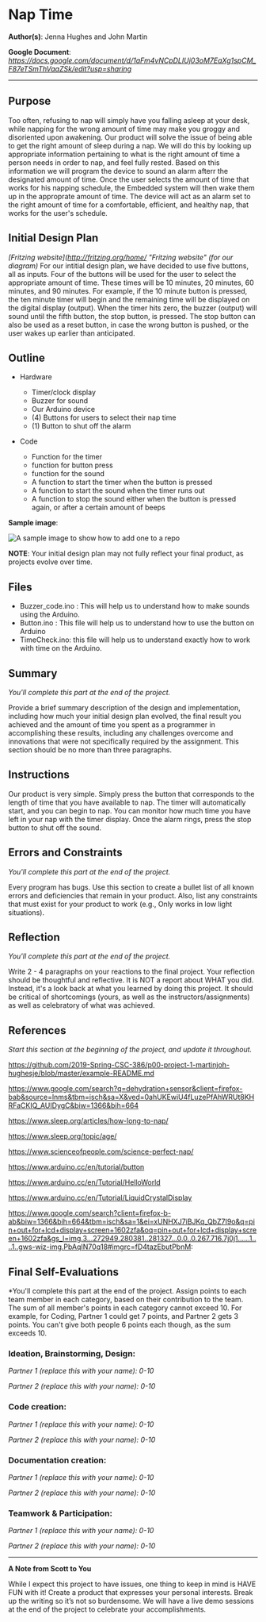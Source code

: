 # Nap Time

**Author(s)**: Jenna Hughes and John Martin

**Google Document**: *https://docs.google.com/document/d/1aFm4vNCpDLIUj03oM7EaXg1spCM_F87eTSmThVaaZSk/edit?usp=sharing*

---
## Purpose

Too often, refusing to nap will simply have you falling asleep at your desk, while napping for the wrong amount of time may make you groggy and disoriented upon awakening. Our product will solve the issue of being able to get the right amount of sleep during a nap. We will do this by looking up appropriate information pertaining to what is the right amount of time a person needs in order to nap, and feel fully rested. Based on this information we will program the device to sound an alarm afterr the designated amount of time. Once the user selects the amount of time that works for his napping schedule, the Embedded system will then wake them up in the approprate amount of time. The device will act as an alarm set to the right amount of time for a comfortable, efficient, and healthy nap, that works for the user's schedule. 

## Initial Design Plan
*[Fritzing website](http://fritzing.org/home/ "Fritzing website" (for our diagram)*
For our intitial design plan, we have decided to use five buttons, all as inputs.  Four of the buttons will be used for the user to select the appropriate amount of time.  These times will be 10 minutes, 20 minutes, 60 minutes, and 90 minutes.  For example, if the 10 minute button is pressed, the ten minute timer will begin and the remaining time will be displayed on the digital display (output).  When the timer hits zero, the buzzer (output) will sound until the fifth button, the stop button, is pressed.  The stop button can also be used as a reset button, in case the wrong button is pushed, or the user wakes up earlier than anticipated.

## Outline 
- Hardware 
  - Timer/clock display
  - Buzzer for sound
  - Our Arduino device
  - (4) Buttons for users to select their nap time
  - (1) Button to shut off the alarm
    
- Code 
  - Function for the timer 
  - function for button press 
  - function for the sound 
  - A function to start the timer when the button is pressed
  - A function to start the sound when the timer runs out 
  - A function to stop the sound either when the button is pressed again, or after a certain amount of beeps 


**Sample image**:

![A sample image to show how to add one to a repo](/desktop/20190124_111548.jpg "A sample image. This is the text that appears.")

**NOTE**: Your initial design plan may not fully reflect your final product,
as projects evolve over time.

## Files
- Buzzer_code.ino : This will help us to understand how to make sounds using the Arduino. 
- Button.ino : This file will help us to understand how to use the button on Arduino
- TimeCheck.ino: this file will help us to understand exactly how to work with time on the Arduino. 

## Summary
*You'll complete this part at the end of the project.*

Provide a brief summary description of the design and implementation,
including how much your initial design plan evolved, the final result
you achieved and the amount of time you spent as a programmer in
accomplishing these results, including any challenges overcome and
innovations that were not specifically required by the assignment.
This section should be no more than three paragraphs.

## Instructions
Our product is very simple. Simply press the button that corresponds to the length of time that you have available to nap. The timer will automatically start, and you can begin to nap. You can monitor how much time you have left in your nap with the timer display. Once the alarm rings, press the stop button to shut off the sound.

## Errors and Constraints
*You'll complete this part at the end of the project.*

Every program has bugs. Use this section to create a bullet list of
all known errors and deficiencies that remain in your product. 
Also, list any constraints that must exist for your product to work 
(e.g., Only works in low light situations).

## Reflection
*You'll complete this part at the end of the project.*

Write 2 - 4 paragraphs on your reactions to the final project. 
Your reflection should be thoughtful and reflective. 
It is NOT a report about WHAT you did. 
Instead, it's a look back at what you learned by doing this project.
It should be critical of shortcomings (yours, as well as the instructors/assignments) 
as well as celebratory of what was achieved.

## References
*Start this section at the beginning of the project, and update it throughout.*

https://github.com/2019-Spring-CSC-386/p00-project-1-martinjoh-hughesje/blob/master/example-README.md

https://www.google.com/search?q=dehydration+sensor&client=firefox-bab&source=lnms&tbm=isch&sa=X&ved=0ahUKEwiU4fLuzePfAhWRUt8KHRFaCKIQ_AUIDygC&biw=1366&bih=664

https://www.sleep.org/articles/how-long-to-nap/

https://www.sleep.org/topic/age/

https://www.scienceofpeople.com/science-perfect-nap/

https://www.arduino.cc/en/tutorial/button

https://www.arduino.cc/en/Tutorial/HelloWorld

https://www.arduino.cc/en/Tutorial/LiquidCrystalDisplay

https://www.google.com/search?client=firefox-b-ab&biw=1366&bih=664&tbm=isch&sa=1&ei=xUNHXJ7iBJKq_QbZ7I9o&q=pin+out+for+lcd+display+screen+1602zfa&oq=pin+out+for+lcd+display+screen+1602zfa&gs_l=img.3...272949.280381..281327...0.0..0.267.716.7j0j1......1....1..gws-wiz-img.PbAqIN70q18#imgrc=fD4tazEbutPbnM:

## Final Self-Evaluations
*You'll complete this part at the end of the project. 
Assign points to each team member in each category, based on their contribution to the team. 
The sum of all member's points in each category cannot exceed 10. 
For example, for Coding, Partner 1 could get 7 points, and Partner 2 gets 3 points. 
You can't give both people 6 points each though, as the sum exceeds 10.

### Ideation, Brainstorming, Design:

*Partner 1 (replace this with your name): 0-10*

*Partner 2 (replace this with your name): 0-10*

### Code creation: 

*Partner 1 (replace this with your name): 0-10*

*Partner 2 (replace this with your name): 0-10*

### Documentation creation:

*Partner 1 (replace this with your name): 0-10*

*Partner 2 (replace this with your name): 0-10*

### Teamwork & Participation:

*Partner 1 (replace this with your name): 0-10*

*Partner 2 (replace this with your name): 0-10*


---
**A Note from Scott to You**

While I expect this project to have issues, one
thing to keep in mind is HAVE FUN with it! Create a product that
expresses your personal interests. Break up the writing so it’s not so burdensome.
We will have a live demo sessions at the end of the project to celebrate your accomplishments.
